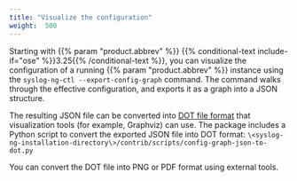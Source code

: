 ```yaml
---
title: "Visualize the configuration"
weight:  500
---
```

<!-- DISCLAIMER: This file is based on the syslog-ng Open Source Edition documentation https://github.com/balabit/syslog-ng-ose-guides/commit/2f4a52ee61d1ea9ad27cb4f3168b95408fddfdf2 and is used under the terms of The syslog-ng Open Source Edition Documentation License. The file has been modified by Axoflow. -->

Starting with {{% param "product.abbrev" %}} {{% conditional-text include-if="ose" %}}3.25{{% /conditional-text %}}, you can visualize the configuration of a running {{% param "product.abbrev" %}} instance using the `syslog-ng-ctl --export-config-graph` command. The command walks through the effective configuration, and exports it as a graph into a JSON structure.

The resulting JSON file can be converted into [DOT file format](https://en.wikipedia.org/wiki/DOT_\(graph_description_language\)) that visualization tools (for example, Graphviz) can use. The package includes a Python script to convert the exported JSON file into DOT format: `\<syslog-ng-installation-directory\>/contrib/scripts/config-graph-json-to-dot.py`

You can convert the DOT file into PNG or PDF format using external tools.
